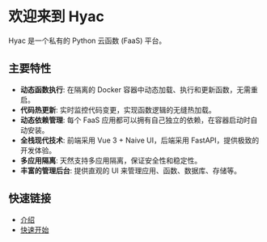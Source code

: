 # 欢迎来到 Hyac

Hyac 是一个私有的 Python 云函数 (FaaS) 平台。

## 主要特性

- **动态函数执行**: 在隔离的 Docker 容器中动态加载、执行和更新函数，无需重启。
- **代码热更新**: 实时监控代码变更，实现函数逻辑的无缝热加载。
- **动态依赖管理**: 每个 FaaS 应用都可以拥有自己独立的依赖，在容器启动时自动安装。
- **全栈现代技术**: 前端采用 Vue 3 + Naive UI，后端采用 FastAPI，提供极致的开发体验。
- **多应用隔离**: 天然支持多应用隔离，保证安全性和稳定性。
- **丰富的管理后台**: 提供直观的 UI 来管理应用、函数、数据库、存储等。

## 快速链接

- [介绍](introduction/what-is-hyac.md)
- [快速开始](getting-started/deployment.md)
